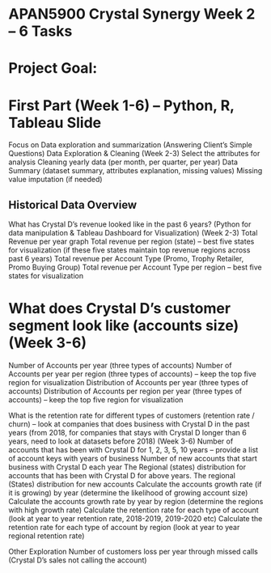 # APAN5900 Crystal Synergy Week 2 – 6 Tasks

# Project Goal:
# First Part (Week 1-6) – Python, R, Tableau Slide
Focus on Data exploration and summarization (Answering Client’s Simple Questions)
Data Exploration & Cleaning (Week 2-3)
Select the attributes for analysis
Cleaning yearly data (per month, per quarter, per year)
Data Summary (dataset summary, attributes explanation, missing values)
Missing value imputation (if needed)

## Historical Data Overview
What has Crystal D’s revenue looked like in the past 6 years? (Python for data manipulation & Tableau Dashboard for Visualization) (Week 2-3)
Total Revenue per year graph
Total revenue per region (state) – best five states for visualization (if these five states maintain top revenue regions across past 6 years)
Total revenue per Account Type (Promo, Trophy Retailer, Promo Buying Group)
Total revenue per Account Type per region – best five states for visualization

# What does Crystal D’s customer segment look like (accounts size) (Week 3-6)
Number of Accounts per year (three types of accounts)
Number of Accounts per year per region (three types of accounts) – keep the top five region for visualization
Distribution of Accounts per year (three types of accounts)
Distribution of Accounts per region per year (three types of accounts) – keep the top five region for visualization


What is the retention rate for different types of customers (retention rate / churn) – look at companies that does business with Crystal D in the past years (from 2018, for companies that stays with Crystal D longer than 6 years, need to look at datasets before 2018) (Week 3-6)
Number of accounts that has been with Crystal D for 1, 2, 3, 5, 10 years – provide a list of account keys with years of business
Number of new accounts that start business with Crystal D each year
The Regional (states) distribution for accounts that has been with Crystal D for above years.
The regional (States) distribution for new accounts
Calculate the accounts growth rate (if it is growing) by year (determine the likelihood of growing account size)
Calculate the accounts growth rate by year by region (determine the regions with high growth rate)
Calculate the retention rate for each type of account (look at year to year retention rate, 2018-2019, 2019-2020 etc)
Calculate the retention rate for each type of account by region (look at year to year regional retention rate)

Other Exploration
Number of customers loss per year through missed calls (Crystal D’s sales not calling the account)


